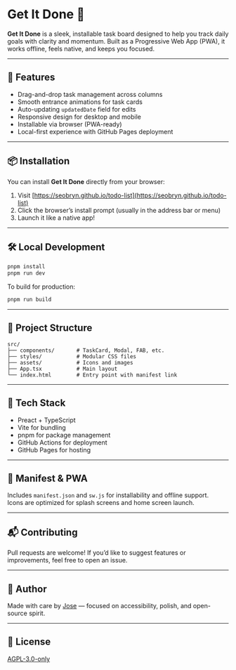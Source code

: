 # Get It Done 📝

**Get It Done** is a sleek, installable task board designed to help you track daily goals with clarity and momentum. Built as a Progressive Web App (PWA), it works offline, feels native, and keeps you focused.

---

## 🚀 Features

- Drag-and-drop task management across columns
- Smooth entrance animations for task cards
- Auto-updating `updatedDate` field for edits
- Responsive design for desktop and mobile
- Installable via browser (PWA-ready)
- Local-first experience with GitHub Pages deployment

---

## 📦 Installation

You can install **Get It Done** directly from your browser:

1. Visit [https://seobryn.github.io/todo-list](https://seobryn.github.io/todo-list)
2. Click the browser’s install prompt (usually in the address bar or menu)
3. Launch it like a native app!

---

## 🛠️ Local Development

```bash
pnpm install
pnpm run dev
```

To build for production:

```bash
pnpm run build
```

---

## 📁 Project Structure

```
src/
├── components/       # TaskCard, Modal, FAB, etc.
├── styles/           # Modular CSS files
├── assets/           # Icons and images
├── App.tsx           # Main layout
└── index.html        # Entry point with manifest link
```

---

## 🧪 Tech Stack

- Preact + TypeScript
- Vite for bundling
- pnpm for package management
- GitHub Actions for deployment
- GitHub Pages for hosting

---

## 📄 Manifest & PWA

Includes `manifest.json` and `sw.js` for installability and offline support.  
Icons are optimized for splash screens and home screen launch.

---

## 📬 Contributing

Pull requests are welcome! If you’d like to suggest features or improvements, feel free to open an issue.

---

## 🧠 Author

Made with care by [Jose](https://github.com/seobryn) — focused on accessibility, polish, and open-source spirit.

---

## 📜 License

[AGPL-3.0-only](LICENSE)
